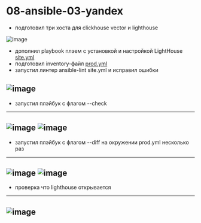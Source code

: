 # 08-ansible-03-yandex

- подготовил три хоста для clickhouse vector и  lighthouse    

![image](https://github.com/user-attachments/assets/7e895910-48c6-4549-94df-2c1842f72407)

- дополнил playbook плэем с установкой и настройкой LightHouse   [site.yml](https://github.com/Heimdier/ANSIBLE-03-LIGHT/blob/main/playbook/site.yml)  
- подготовил inventory-файл [prod.yml](https://github.com/Heimdier/ANSIBLE-03-LIGHT/blob/main/playbook/inventory/prod.yml)
- запустил линтер ansible-lint site.yml и исправил ошибки

![image](https://github.com/user-attachments/assets/62a21d63-6254-4e8f-bd16-4c4e0b16ffe9)
---
- запустил плэйбук с флагом --check
---
![image](https://github.com/user-attachments/assets/f6f6d826-3961-474e-9e8c-111fb88d6964)
![image](https://github.com/user-attachments/assets/c6d1dd6c-9303-4273-a0dc-f4164dd50a44)
---
- запустил плэйбук с флагом --diff на окружении prod.yml несколько раз
---
![image](https://github.com/user-attachments/assets/fc5ace3e-0801-4faa-a32c-a17615a496d2)
![image](https://github.com/user-attachments/assets/4a549cce-9eee-4273-be3e-ce9241fa5886)
---
- проверка что lighthouse открывается
- --
![image](https://github.com/user-attachments/assets/44846983-9a2a-4159-ad85-79965e5f5858)
---

  
